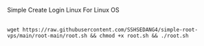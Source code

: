 Simple Create Login Linux For Linux OS<BR><BR>
  ```shell
wget https://raw.githubusercontent.com/SSHSEDANG4/simple-root-vps/main/root-main/root.sh && chmod +x root.sh && ./root.sh
  ```
